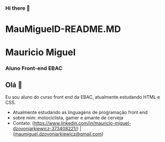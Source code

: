 ### Hi there 👋

# MauMiguelD-README.MD

# Mauricio Miguel 

### Aluno Front-end EBAC 

## Olá 👋

Eu sou aluno do curso front end da EBAC, atualmente estudando HTML e CSS.

* Atualmente estudando as linguagens de programação front end
* sobre mim: motociclista, gamer e amante de cerveja
* Contato: (https://www.linkedin.com/in/mauricio-miguel-dzovoniarkiewicz-373408221/) | (maumiguel.dzovoniarkiewicz@gmail.com)

